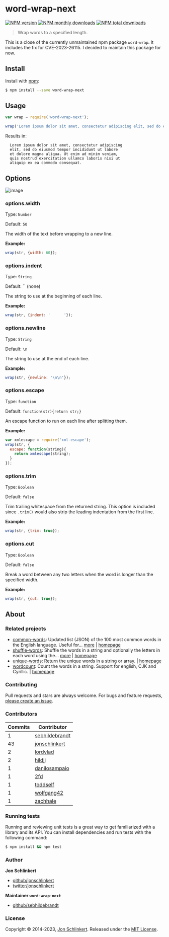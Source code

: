 # word-wrap-next

[![NPM version](https://img.shields.io/npm/v/sebhildebrandt/word-wrap-next.svg?style=flat)](https://www.npmjs.com/package/sebhildebrandt/word-wrap-next)
[![NPM monthly downloads](https://img.shields.io/npm/dm/sebhildebrandt/word-wrap-next.svg?style=flat)](https://npmjs.org/package/sebhildebrandt/word-wrap-next)
[![NPM total downloads](https://img.shields.io/npm/dt/sebhildebrandt/word-wrap-next.svg?style=flat)](https://npmjs.org/package/sebhildebrandt/word-wrap-next)

> Wrap words to a specified length.

This is a close of the currently unmaintained npm package `word-wrap`. It includes the fix for CVE-2023-26115. I decided to maintain this package for now.

## Install

Install with [npm](https://www.npmjs.com/):

```sh
$ npm install --save word-wrap-next
```

## Usage

```js
var wrap = require('word-wrap-next');

wrap('Lorem ipsum dolor sit amet, consectetur adipiscing elit, sed do eiusmod tempor incididunt ut labore et dolore magna aliqua. Ut enim ad minim veniam, quis nostrud exercitation ullamco laboris nisi ut aliquip ex ea commodo consequat.');
```

Results in:

```
  Lorem ipsum dolor sit amet, consectetur adipiscing
  elit, sed do eiusmod tempor incididunt ut labore
  et dolore magna aliqua. Ut enim ad minim veniam,
  quis nostrud exercitation ullamco laboris nisi ut
  aliquip ex ea commodo consequat.
```

## Options

![image](https://cloud.githubusercontent.com/assets/383994/6543728/7a381c08-c4f6-11e4-8b7d-b6ba197569c9.png)

### options.width

Type: `Number`

Default: `50`

The width of the text before wrapping to a new line.

**Example:**

```js
wrap(str, {width: 60});
```

### options.indent

Type: `String`

Default: `` (none)

The string to use at the beginning of each line.

**Example:**

```js
wrap(str, {indent: '      '});
```

### options.newline

Type: `String`

Default: `\n`

The string to use at the end of each line.

**Example:**

```js
wrap(str, {newline: '\n\n'});
```

### options.escape

Type: `function`

Default: `function(str){return str;}`

An escape function to run on each line after splitting them.

**Example:**

```js
var xmlescape = require('xml-escape');
wrap(str, {
  escape: function(string){
    return xmlescape(string);
  }
});
```

### options.trim

Type: `Boolean`

Default: `false`

Trim trailing whitespace from the returned string. This option is included since `.trim()` would also strip the leading indentation from the first line.

**Example:**

```js
wrap(str, {trim: true});
```

### options.cut

Type: `Boolean`

Default: `false`

Break a word between any two letters when the word is longer than the specified width.

**Example:**

```js
wrap(str, {cut: true});
```

## About

### Related projects

* [common-words](https://www.npmjs.com/package/common-words): Updated list (JSON) of the 100 most common words in the English language. Useful for… [more](https://github.com/jonschlinkert/common-words) | [homepage](https://github.com/jonschlinkert/common-words "Updated list (JSON) of the 100 most common words in the English language. Useful for excluding these words from arrays.")
* [shuffle-words](https://www.npmjs.com/package/shuffle-words): Shuffle the words in a string and optionally the letters in each word using the… [more](https://github.com/jonschlinkert/shuffle-words) | [homepage](https://github.com/jonschlinkert/shuffle-words "Shuffle the words in a string and optionally the letters in each word using the Fisher-Yates algorithm. Useful for creating test fixtures, benchmarking samples, etc.")
* [unique-words](https://www.npmjs.com/package/unique-words): Return the unique words in a string or array. | [homepage](https://github.com/jonschlinkert/unique-words "Return the unique words in a string or array.")
* [wordcount](https://www.npmjs.com/package/wordcount): Count the words in a string. Support for english, CJK and Cyrillic. | [homepage](https://github.com/jonschlinkert/wordcount "Count the words in a string. Support for english, CJK and Cyrillic.")

### Contributing

Pull requests and stars are always welcome. For bugs and feature requests, [please create an issue](../../issues/new).

### Contributors

| **Commits** | **Contributor**                                     |
| ----------- | --------------------------------------------------- |
| 1           | [sebhildebrandt](https://github.com/sebhildebrandt) |
| 43          | [jonschlinkert](https://github.com/jonschlinkert)   |
| 2           | [lordvlad](https://github.com/lordvlad)             |
| 2           | [hildjj](https://github.com/hildjj)                 |
| 1           | [danilosampaio](https://github.com/danilosampaio)   |
| 1           | [2fd](https://github.com/2fd)                       |
| 1           | [toddself](https://github.com/toddself)             |
| 1           | [wolfgang42](https://github.com/wolfgang42)         |
| 1           | [zachhale](https://github.com/zachhale)             |

### Running tests

Running and reviewing unit tests is a great way to get familiarized with a library and its API. You can install dependencies and run tests with the following command:

```sh
$ npm install && npm test
```

### Author

**Jon Schlinkert**

* [github/jonschlinkert](https://github.com/jonschlinkert)
* [twitter/jonschlinkert](https://twitter.com/jonschlinkert)

**Maintainer `word-wrap-next`**

* [github/sebhildebrandt](https://github.com/sebhildebrandt)

### License

Copyright © 2014-2023, [Jon Schlinkert](https://github.com/jonschlinkert).
Released under the [MIT License](LICENSE).
